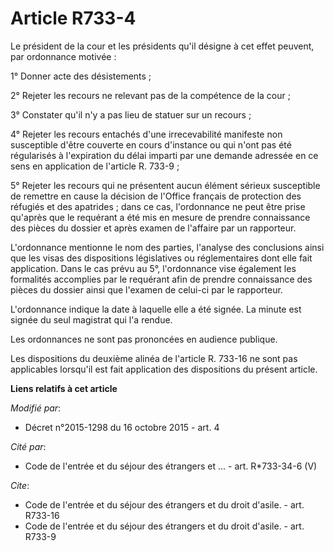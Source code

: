 # Article R733-4

Le président de la cour et les présidents qu'il désigne à cet effet peuvent, par ordonnance motivée : 

1° Donner acte des désistements ; 

2° Rejeter les recours ne relevant pas de la compétence de la cour ; 

3° Constater qu'il n'y a pas lieu de statuer sur un recours ; 

4° Rejeter les recours entachés d'une irrecevabilité manifeste non susceptible d'être couverte en cours d'instance ou qui
n'ont pas été régularisés à l'expiration du délai imparti par une demande adressée en ce sens en application de l'article R.
733-9 ; 

5° Rejeter les recours qui ne présentent aucun élément sérieux susceptible de remettre en cause la décision de l'Office
français de protection des réfugiés et des apatrides ; dans ce cas, l'ordonnance ne peut être prise qu'après que le requérant
a été mis en mesure de prendre connaissance des pièces du dossier et après examen de l'affaire par un rapporteur. 

L'ordonnance mentionne le nom des parties, l'analyse des conclusions ainsi que les visas des dispositions législatives ou
réglementaires dont elle fait application. Dans le cas prévu au 5°, l'ordonnance vise également les formalités accomplies par
le requérant afin de prendre connaissance des pièces du dossier ainsi que l'examen de celui-ci par le rapporteur. 

L'ordonnance indique la date à laquelle elle a été signée. La minute est signée du seul magistrat qui l'a rendue. 

Les ordonnances ne sont pas prononcées en audience publique. 

Les dispositions du deuxième alinéa de l'article R. 733-16 ne sont pas applicables lorsqu'il est fait application des
dispositions du présent article.

**Liens relatifs à cet article**

_Modifié par_:

  - Décret n°2015-1298 du 16 octobre 2015 - art. 4

_Cité par_:

  - Code de l'entrée et du séjour des étrangers et ... - art. R*733-34-6 (V)

_Cite_:

  - Code de l'entrée et du séjour des étrangers et du droit d'asile. - art. R733-16
  - Code de l'entrée et du séjour des étrangers et du droit d'asile. - art. R733-9
